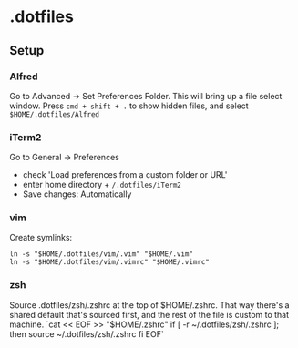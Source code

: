# .dotfiles

## Setup

### Alfred

Go to Advanced -> Set Preferences Folder. This will bring up a file select window. Press `cmd + shift + .` to show hidden files, and select `$HOME/.dotfiles/Alfred`

### iTerm2

Go to General -> Preferences

- check 'Load preferences from a custom folder or URL'
- enter home directory + `/.dotfiles/iTerm2`
- Save changes: Automatically

### vim

Create symlinks:

```
ln -s "$HOME/.dotfiles/vim/.vim" "$HOME/.vim"
ln -s "$HOME/.dotfiles/vim/.vimrc" "$HOME/.vimrc"
```

### zsh

Source .dotfiles/zsh/.zshrc at the top of $HOME/.zshrc. That way there's a shared default that's sourced first, and the rest of the file is custom to that machine.
`cat << EOF >> "$HOME/.zshrc"
if [ -r ~/.dotfiles/zsh/.zshrc ]; then
source ~/.dotfiles/zsh/.zshrc
fi
EOF`
